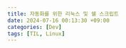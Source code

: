 ```yaml
---
title: 자동화를 위한 리눅스 및 쉘 스크립트
date: 2024-07-16 00:13:30 +09:00
categories: [Dev]
tags: [TIL, Linux]
---
```

